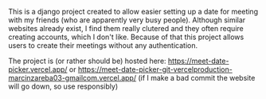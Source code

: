 This is a django project created to allow easier setting up a date for meeting with my friends (who are apparently very busy people).
Although similar websites already exist, I find them really clutered and they often require creating accounts, which I don't like. Because of that this project allows users to create their meetings without any authentication.

The project is (or rather should be) hosted here: https://meet-date-picker.vercel.app/ or https://meet-date-picker-git-vercelproduction-marcinzareba03-gmailcom.vercel.app/ (if I make a bad commit the website will go down, so use responsibly)
